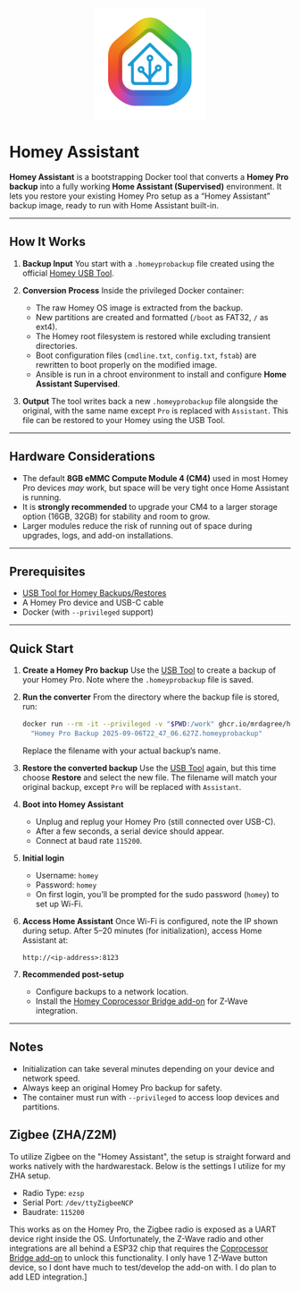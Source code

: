 <p align="center">
  <img src="images/icon.png" width="200"/>
</p>

# Homey Assistant

**Homey Assistant** is a bootstrapping Docker tool that converts a **Homey Pro backup** into a fully working **Home Assistant (Supervised)** environment.
It lets you restore your existing Homey Pro setup as a “Homey Assistant” backup image, ready to run with Home Assistant built-in.

---

## How It Works

1. **Backup Input**
   You start with a `.homeyprobackup` file created using the official [Homey USB Tool](https://usb.homey.app/).

2. **Conversion Process**
   Inside the privileged Docker container:
   - The raw Homey OS image is extracted from the backup.
   - New partitions are created and formatted (`/boot` as FAT32, `/` as ext4).
   - The Homey root filesystem is restored while excluding transient directories.
   - Boot configuration files (`cmdline.txt`, `config.txt`, `fstab`) are rewritten to boot properly on the modified image.
   - Ansible is run in a chroot environment to install and configure **Home Assistant Supervised**.

3. **Output**
   The tool writes back a new `.homeyprobackup` file alongside the original, with the same name except `Pro` is replaced with `Assistant`.
   This file can be restored to your Homey using the USB Tool.

---

## Hardware Considerations

- The default **8GB eMMC Compute Module 4 (CM4)** used in most Homey Pro devices *may* work, but space will be very tight once Home Assistant is running.
- It is **strongly recommended** to upgrade your CM4 to a larger storage option (16GB, 32GB) for stability and room to grow.
- Larger modules reduce the risk of running out of space during upgrades, logs, and add-on installations.

---

## Prerequisites

- [USB Tool for Homey Backups/Restores](https://usb.homey.app/)
- A Homey Pro device and USB-C cable
- Docker (with `--privileged` support)

---

## Quick Start

1. **Create a Homey Pro backup**
   Use the [USB Tool](https://usb.homey.app/) to create a backup of your Homey Pro.
   Note where the `.homeyprobackup` file is saved.

2. **Run the converter**
   From the directory where the backup file is stored, run:

   ```bash
   docker run --rm -it --privileged -v "$PWD:/work" ghcr.io/mrdagree/homey-assistant:latest \
     "Homey Pro Backup 2025-09-06T22_47_06.627Z.homeyprobackup"
   ```

    Replace the filename with your actual backup’s name.

3. **Restore the converted backup**
   Use the [USB Tool](https://usb.homey.app/) again, but this time choose **Restore** and select the new file.
   The filename will match your original backup, except `Pro` will be replaced with `Assistant`.

4. **Boot into Homey Assistant**

   * Unplug and replug your Homey Pro (still connected over USB-C).
   * After a few seconds, a serial device should appear.
   * Connect at baud rate `115200`.

5. **Initial login**

   * Username: `homey`
   * Password: `homey`
   * On first login, you’ll be prompted for the sudo password (`homey`) to set up Wi-Fi.

6. **Access Home Assistant**
   Once Wi-Fi is configured, note the IP shown during setup.
   After 5–20 minutes (for initialization), access Home Assistant at:

   ```
   http://<ip-address>:8123
   ```

7. **Recommended post-setup**

   * Configure backups to a network location.
   * Install the [Homey Coprocessor Bridge add-on](https://github.com/MrDaGree/hassio-homey-coprocessor-bridge) for Z-Wave integration.

---

## Notes

* Initialization can take several minutes depending on your device and network speed.
* Always keep an original Homey Pro backup for safety.
* The container must run with `--privileged` to access loop devices and partitions.

## Zigbee (ZHA/Z2M)

To utilize Zigbee on the "Homey Assistant", the setup is straight forward and works natively with the hardwarestack. Below is the settings I utilize for my ZHA setup.

* Radio Type: `ezsp`
* Serial Port: `/dev/ttyZigbeeNCP`
* Baudrate: `115200`

This works as on the Homey Pro, the Zigbee radio is exposed as a UART device right inside the OS. Unfortunately, the Z-Wave radio and other integrations are all behind a ESP32 chip that requires the [Coprocessor Bridge add-on](https://github.com/MrDaGree/hassio-homey-coprocessor-bridge) to unlock this functionality. I only have 1 Z-Wave button device, so I dont have much to test/develop the add-on with. I do plan to add LED integration.]
